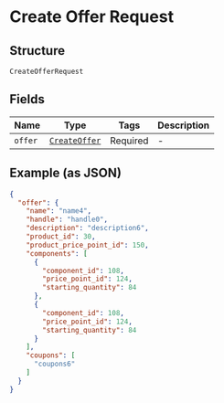 
# Create Offer Request

## Structure

`CreateOfferRequest`

## Fields

| Name | Type | Tags | Description |
|  --- | --- | --- | --- |
| `offer` | [`CreateOffer`](../../doc/models/create-offer.md) | Required | - |

## Example (as JSON)

```json
{
  "offer": {
    "name": "name4",
    "handle": "handle0",
    "description": "description6",
    "product_id": 30,
    "product_price_point_id": 150,
    "components": [
      {
        "component_id": 108,
        "price_point_id": 124,
        "starting_quantity": 84
      },
      {
        "component_id": 108,
        "price_point_id": 124,
        "starting_quantity": 84
      }
    ],
    "coupons": [
      "coupons6"
    ]
  }
}
```


